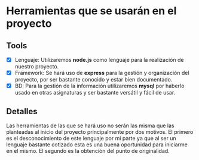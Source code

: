 # Herramientas que se usarán en el proyecto

## Tools

- [x] Lenguaje: Utilizaremos **node.js** como lenguaje para la realización de nuestro proyecto.
- [x] Framework: Se hará uso de **express** para la gestión y organización del proyecto, por ser bastante conocido y estar bien documentado.
- [x] BD: Para la gestión de la información utilizaremos **mysql** por haberlo usado en otras asignaturas y ser bastante versátil y fácil de usar.

## Detalles

Las herramientas de las que se hará uso no serán las misma que las planteadas al inicio del proyecto principalmente por dos motivos. El primero es el desconocimiento de este lenguaje por mi parte ya que al ser un lenguaje bastante cotizado esta es una buena oportunidad para iniciarme en el mismo. El segundo es la obtención del punto de originalidad.

